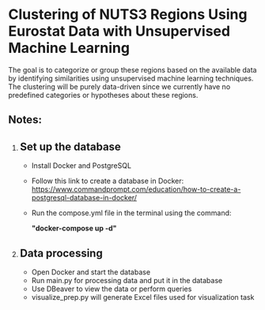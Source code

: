 # Clustering of NUTS3 Regions Using Eurostat Data with Unsupervised Machine Learning

The goal is to categorize or group these regions based on the available data by identifying similarities using unsupervised machine learning techniques. The clustering will be purely data-driven since we currently have no predefined categories or hypotheses about these regions.

## Notes:

1. Set up the database
   -
   - Install Docker and PostgreSQL
   - Follow this link to create a database in Docker: https://www.commandprompt.com/education/how-to-create-a-postgresql-database-in-docker/
   - Run the compose.yml file in the terminal using the command:
     
       **"docker-compose up -d"**

2. Data processing
   -
   - Open Docker and start the database
   - Run main.py for processing data and put it in the database
   - Use DBeaver to view the data or perform queries
   - visualize_prep.py will generate Excel files used for visualization task

